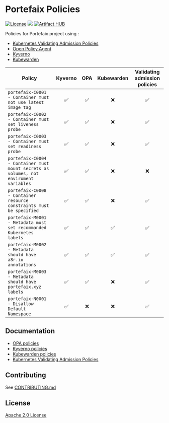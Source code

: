 # Portefaix Policies

[![License](https://img.shields.io/badge/License-Apache%202.0-blue.svg)](https://opensource.org/licenses/Apache-2.0)
[![](https://gitpolicies.com/portefaix-policies/charts/workflows/Release%20Charts/badge.svg?branch=master)](https://gitpolicies.com/portefaix-policies/charts/actions)
[![Artifact HUB](https://img.shields.io/endpoint?url=https://artifacthub.io/badge/repository/portefaix-policies)](https://artifacthub.io/packages/search?repo=portefaix-policies)

Policies for Portefaix project using :

* [Kubernetes Validating Admission Policies](https://kubernetes.io/docs/reference/access-authn-authz/validating-admission-policy/)
* [Open Policy Agent](https://www.openpolicyagent.org/)
* [Kyverno](https://kyverno.io/)
* [Kubewarden](https://www.kubewarden.io/)

| Policy | Kyverno | OPA | Kubewarden | Validating admission policies |
|--------|:-------:|:---:|:----------:|:-----------------------------:|
| `portefaix-C0001 - Container must not use latest image tag` | :white_check_mark: | :white_check_mark: | :x: | :white_check_mark: |
| `portefaix-C0002 - Container must set liveness probe` | :white_check_mark: | :white_check_mark: | :x: | :white_check_mark: |
| `portefaix-C0003 - Container must set readiness probe` | :white_check_mark: | :white_check_mark: | :x: | :white_check_mark: |
| `portefaix-C0004 - Container must mount secrets as volumes, not enviroment variables` | :white_check_mark: | :white_check_mark: | :x: | :x: |
| `portefaix-C0008 - Container resource constraints must be specified` | :white_check_mark: | :white_check_mark: | :x: | :white_check_mark: |
| `portefaix-M0001 - Metadata must set recommanded Kubernetes labels` | :white_check_mark: | :white_check_mark: | :white_check_mark: | :white_check_mark: |
| `portefaix-M0002 - Metadata should have a8r.io annotations` | :white_check_mark: | :white_check_mark: | :white_check_mark: | :white_check_mark: |
| `portefaix-M0003 - Metadata should have portefaix.xyz labels` | :white_check_mark: | :white_check_mark: | :x: | :white_check_mark: |
| `portefaix-N0001 - Disallow Default Namespace` | :white_check_mark: | :x: | :x: | :white_check_mark: |

## Documentation

* [OPA policies](https://github.com/nlamirault/portefaix-policies/tree/master/opa)
* [Kyverno policies](https://github.com/nlamirault/portefaix-policies/tree/master/kyverno)
* [Kubewarden policies](https://github.com/nlamirault/portefaix-policies/tree/master/kubewarden)
* [Kubernetes Validating Admission Policies](https://github.com/nlamirault/portefaix-policies/tree/master/cel)

## Contributing

See [CONTRIBUTING.md](./CONTRIBUTING.md)

## License

[Apache 2.0 License](./LICENSE)
